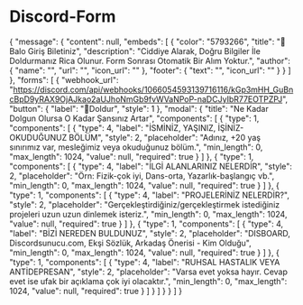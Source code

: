 # Discord-Form

{
  "message": {
    "content": null,
    "embeds": [
      {
        "color": "5793266",
        "title": "📝 Balo Giriş Biletiniz",
        "description": "Ciddiye Alarak, Doğru Bilgiler İle Doldurmanız Rica Olunur. Form Sonrası Otomatik Bir Alım Yoktur.",
        "author": {
          "name": "",
          "url": "",
          "icon_url": ""
        },
        "footer": {
          "text": "",
          "icon_url": ""
        }
      }
    ]
  },
  "forms": [
    {
      "webhook_url": "https://discord.com/api/webhooks/1066054593139716116/kGp3mHH_GuBncBpD9yRAX9OjAJkao2aUJhoNmGb9fvWVaNPoP-naDCJyIbR77EOTPZPJ",
      "button": {
        "label": "📝Doldur",
        "style": 1
      },
      "modal": {
        "title": "Ne Kadar Dolgun Olursa O Kadar Şansınız Artar",
        "components": [
          {
            "type": 1,
            "components": [
              {
                "type": 4,
                "label": "İSMİNİZ, YAŞINIZ, İŞİNİZ-OKUDUĞUNUZ BÖLÜM",
                "style": 2,
                "placeholder": "Adınız, +20 yaş sınırımız var, mesleğimiz veya okuduğunuz bölüm.",
                "min_length": 0,
                "max_length": 1024,
                "value": null,
                "required": true
              }
            ]
          },
          {
            "type": 1,
            "components": [
              {
                "type": 4,
                "label": "İLGİ ALANLARINIZ NELERDİR",
                "style": 2,
                "placeholder": "Örn: Fizik-çok iyi, Dans-orta, Yazarlık-başlangıç vb.",
                "min_length": 0,
                "max_length": 1024,
                "value": null,
                "required": true
              }
            ]
          },
          {
            "type": 1,
            "components": [
              {
                "type": 4,
                "label": "PROJELERİNİZ NELERDİR?",
                "style": 2,
                "placeholder": "Gerçekleştirdiğiniz/gerçekleştirmek istediğiniz projeleri uzun uzun dinlemek isteriz.",
                "min_length": 0,
                "max_length": 1024,
                "value": null,
                "required": true
              }
            ]
          },
          {
            "type": 1,
            "components": [
              {
                "type": 4,
                "label": "BİZİ NEREDEN BULDUNUZ",
                "style": 2,
                "placeholder": "DISBOARD, Discordsunucu.com, Ekşi Sözlük, Arkadaş Önerisi - Kim Olduğu",
                "min_length": 0,
                "max_length": 1024,
                "value": null,
                "required": true
              }
            ]
          },
          {
            "type": 1,
            "components": [
              {
                "type": 4,
                "label": "RUHSAL HASTALIK VEYA ANTİDEPRESAN",
                "style": 2,
                "placeholder": "Varsa evet yoksa hayır. Cevap evet ise ufak bir açıklama çok iyi olacaktır.",
                "min_length": 0,
                "max_length": 1024,
                "value": null,
                "required": true
              }
            ]
          }
        ]
      }
    }
  ]
}
